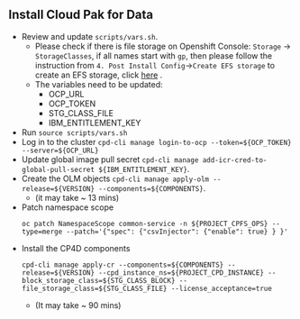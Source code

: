 ## Install Cloud Pak for Data
- Review and update `scripts/vars.sh`.
  - Please check if there is file storage on Openshift Console: `Storage` -> `StorageClasses`, if all names start with `gp`, then please follow the instruction from `4. Post Install Config`->`Create EFS storage` to create an EFS storage, click [here](docs/post-install.md) .
  - The variables need to be updated:
    - OCP_URL
    - OCP_TOKEN
    - STG_CLASS_FILE
    - IBM_ENTITLEMENT_KEY
- Run `source scripts/vars.sh`
- Log in to the cluster `cpd-cli manage login-to-ocp --token=${OCP_TOKEN}  --server=${OCP_URL}`
- Update global image pull secret `cpd-cli manage add-icr-cred-to-global-pull-secret ${IBM_ENTITLEMENT_KEY}`.
- Create the OLM objects `cpd-cli manage apply-olm --release=${VERSION} --components=${COMPONENTS}`. 
  - (it may take ~ 13 mins)
- Patch namespace scope
    ```
    oc patch NamespaceScope common-service -n ${PROJECT_CPFS_OPS} --type=merge --patch='{"spec": {"csvInjector": {"enable": true} } }'
    ```
- Install the CP4D components
    ```
    cpd-cli manage apply-cr --components=${COMPONENTS} --release=${VERSION} --cpd_instance_ns=${PROJECT_CPD_INSTANCE} --block_storage_class=${STG_CLASS_BLOCK} --file_storage_class=${STG_CLASS_FILE} --license_acceptance=true
    ```
    - (It may take ~ 90 mins)
